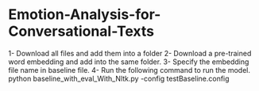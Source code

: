 # Emotion-Analysis-for-Conversational-Texts
1- Download all files and add them into a folder
2- Download a pre-trained word embedding and add into the same folder. 
3- Specify the embedding file name in baseline file.
4- Run the following command to run the model.
    python baseline_with_eval_With_Nltk.py -config testBaseline.config 
